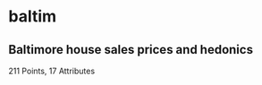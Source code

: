 baltim
======

Baltimore house sales prices and hedonics
-----------------------------------------

211 Points, 17 Attributes
